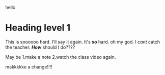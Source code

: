 hello
# Heading level 1

This is soooooo hard.
I'll say it again.
It's **so** hard.
oh my god.
I *cant* catch the teacher.
***How*** should I do????

May be
1.make a note
2.watch the class video again.




makkkkke a change!!!!
